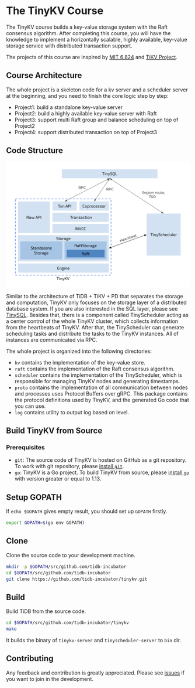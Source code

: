 # The TinyKV Course

The TinyKV course builds a key-value storage system with the Raft consensus algorithm. After completing this course, you will have the knowledge to implement a horizontally scalable, highly available, key-value storage service with distributed transaction support.

The projects of this course are inspired by [MIT 6.824](https://pdos.csail.mit.edu/6.824/) and [TiKV Project](https://github.com/tikv/tikv).

## Course Architecture

The whole project is a skeleton code for a kv server and a scheduler server at the beginning, and you need to finish the core logic step by step:

- Project1: build a standalone key-value server
- Project2: build a highly available key-value server with Raft
- Project3: support multi Raft group and balance scheduling on top of Project2
- Project4: support distributed transaction on top of Project3

## Code Structure

![overview](doc/imgs/overview.png)

Similar to the architecture of TiDB + TiKV + PD that separates the storage and computation, TinyKV only focuses on the storage layer of a distributed database system. If you are also interested in the SQL layer, please see [TinySQL](https://github.com/tidb-incubator/tinysql). Besides that, there is a component called TinyScheduler acting as a center control of the whole TinyKV cluster, which collects information from the heartbeats of TinyKV. After that, the TinyScheduler can generate scheduling tasks and distribute the tasks to the TinyKV instances. All of instances are communicated via RPC.

The whole project is organized into the following directories:

* `kv` contains the implementation of the key-value store.
* `raft` contains the implementation of the Raft consensus algorithm.
* `scheduler` contains the implementation of the TinyScheduler, which is responsible for managing TinyKV nodes and generating timestamps.
* `proto` contains the implementation of all communication between nodes and processes uses Protocol Buffers over gRPC. This package contains the protocol definitions used by TinyKV, and the generated Go code that you can use.
* `log` contains utility to output log based on level.

## Build TinyKV from Source

### Prerequisites

* `git`: The source code of TinyKV is hosted on GitHub as a git repository. To work with git repository, please [install `git`](https://git-scm.com/downloads).
* `go`: TinyKV is a Go project. To build TinyKV from source, please [install `go`](https://golang.org/doc/install) with version greater or equal to 1.13.

## Setup GOPATH

If `echo $GOPATH` gives empty result, you should set up `GOPATH` firstly.

```bash
export GOPATH=$(go env GOPATH)
```

## Clone

Clone the source code to your development machine.

```bash
mkdir -p $GOPATH/src/github.com/tidb-incubator
cd $GOPATH/src/github.com/tidb-incubator
git clone https://github.com/tidb-incubator/tinykv.git
```

## Build

Build TiDB from the source code.

```bash
cd $GOPATH/src/github.com/tidb-incubator/tinykv
make
```

It builds the binary of `tinykv-server` and `tinyscheduler-server` to `bin` dir.

## Contributing

Any feedback and contribution is greatly appreciated. Please see [issues](https://github.com/tidb-incubator/tinykv/issues) if you want to join in the development.
